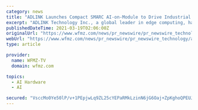 ```yaml
---
category: news
title: "ADLINK Launches Compact SMARC AI-on-Module to Drive Industrial AI at the Edge"
excerpt: "ADLINK Technology Inc., a global leader in edge computing, has launched the LEC-IMX8MP SMARC module, the first SMARC rev. 2.1 AI-on-Module (AIoM) that"
publishedDateTime: 2021-03-19T02:06:00Z
originalUrl: "https://www.wfmz.com/news/pr_newswire/pr_newswire_technology/adlink-launches-compact-smarc-ai-on-module-to-drive-industrial-ai-at-the-edge/article_a6eaa654-6e15-5a0a-a3fd-76101406c72f.html"
webUrl: "https://www.wfmz.com/news/pr_newswire/pr_newswire_technology/adlink-launches-compact-smarc-ai-on-module-to-drive-industrial-ai-at-the-edge/article_a6eaa654-6e15-5a0a-a3fd-76101406c72f.html"
type: article

provider:
  name: WFMZ-TV
  domain: wfmz.com

topics:
  - AI Hardware
  - AI

secured: "VsccMo0Ye50lP/v+1PEpjwLq9ZL25cYEPaRMkLzinN6jG6Oaj+ZpKghoQPEUJcudPLUv56qALAlrqaX0yUlYM7s/OrIO+oyNUqSYU2n1o0ZdIDri9WIcddVSHKEKkxf0gpibdwW4POO/yGJBgdTJkilu5ka8pUZVrZ09zKLkOK6wFw472m6iSfM/6aCNVPeND9DPXi/aYmvEk5Z3yjGzkGeBjZ9A0w3HKT/3KqpUsWVnu1S4+dc5PZ62tHbwAbCEGLtZsKhxLplRMEwa/aZhvB2RLzpGw6DWE2d4+sufBU7cpiHr771CNvjU3MLyZJMxee3T7RgyLxM9SYt0swfERhrJsbQZrsa2xsOWfjmPoPE=;WNYQoigcFHYxDhsc7mYSYw=="
---
```


